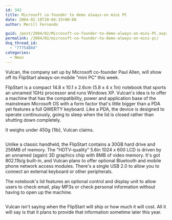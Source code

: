 ```yaml
---
id: 342
title: Microsoft co-founder to demo always-on mini PC
date: 2004-02-18T20:04:33+00:00
author: Merill Fernando

guid: /post/2004/02/Microsoft-co-founder-to-demo-always-on-mini-PC.aspx
permalink: /2004/02/microsoft-co-founder-to-demo-always-on-mini-pc/
dsq_thread_id:
  - "77754884"
categories:
  - News
---
```

<body xmlns="http://www.w3.org/1999/xhtml">
    <p>
        Vulcan, the company set up by Microsoft co-founder Paul Allen, will show off its FlipStart
        always-on mobile "mini PC" this week. 
    </p>
    <p>
        FlipStart is a compact 14.8 x 10.1 x 2.6cm (5.8 x 4 x 1in) notebook that sports an
        unnamed 1GHz processor and runs Windows XP. Vulcan's idea is to offer a machine that
        has the compatibility, power and application base of the mainstream Microsoft OS with
        a form factor that's little bigger than a PDA yet features a full QWERTY keyboard.
        Like a PDA, the device is designed to operate continuously, going to sleep when the
        lid is closed rather than shutting down completely. 
    </p>
    <p>
        It weighs under 450g (1lb), Vulcan claims.
    </p>
    <p>
        <img alt="" hspace="0" src="http://www.flipstartpc.com/images/features_screendisplay.jpg" align="baseline" border="0" />
    </p>
    <p>
        Unlike a classic handheld, the FlipStart contains a 30GB hard drive and 256MB of memory.
        The "HDTV-quality" 5.6in 1024 x 600 LCD is driven by an unnamed (again) 3D graphics
        chip with 8MB of video memory. It's got 802.11b/g built-in, and Vulcan plans to offer
        optional Bluetooth and mobile phone network access modules. There's a single USB 2.0
        to allow you to connect an external keyboard or other peripherals. 
    </p>
    <p>
        The notebook's lid features an optional control and display unit to allow users to
        check email, play MP3s or check personal information without having to open up the
        machine.
    </p>
    <p>
        <img alt="" hspace="0" src="http://www.flipstartpc.com/images/features_lidmodule.jpg" align="baseline" border="0" />
    </p>
    <p>
        Vulcan isn't saying when the FlipStart will ship or how much it will cost. All it
        will say is that it plans to provide that information sometime later this year. 
    </p>
</body>